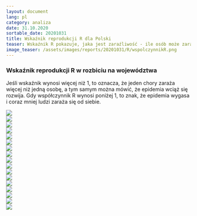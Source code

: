 ```yaml
---
layout: document
lang: pl
category: analiza
date: 31.10.2020
sortable_date: 20201031
title: Wskaźnik reprodukcji R dla Polski
teaser: Wskaźnik R pokazuje, jaka jest zaraźliwość - ile osób może zarazić jeden pacjent, w którego stwierdzono zakażenie COVID-19.
image_teaser: /assets/images/reports/20201031/R/wspolczynnikR.png
---
```

    
<div class="row">
	<div class="6u 12u$(medium)">
		<h3>Wskaźnik reprodukcji R w rozbiciu na województwa</h3>
		<p>Jeśli wskaźnik wynosi więcej niż 1, to oznacza, że jeden chory zaraża więcej niż jedną osobę, a tym samym można mówić, że epidemia wciąż się rozwija.
               Gdy współczynnik R wynosi poniżej 1, to znak, że epidemia wygasa i coraz mniej ludzi zaraża się od siebie.</p>
	</div>
	<div class="6u$ 12u$(medium)">
		<span class="image fit"><img src="/assets/images/reports/20201031/R/wspolczynnikR_common.png" /></span>
	</div>
</div>


<div class="row">
    <div class="5u$ 12u$(medium)">
        <span class="image fit"><img src="/assets/images/reports/20201031/R/wspolczynnikR_DOLNOŚLĄSKIE.png" /></span>
    </div>
    <div class="5u$ 12u$(medium)">
        <span class="image fit"><img src="/assets/images/reports/20201031/R/wspolczynnikR_KUJAWSKO-POMORSKIE.png" /></span>
    </div>
</div>
<div class="row" style="padding-top: 0; padding-bottom: 0;">
    <div class="6u$ 12u$(medium)">
        <span class="image fit"><img src="/assets/images/reports/20201031/R/wspolczynnikR_LUBELSKIE.png" /></span>
    </div>
    <div class="6u$ 12u$(medium)">
        <span class="image fit"><img src="/assets/images/reports/20201031/R/wspolczynnikR_LUBUSKIE.png" /></span>
    </div>
</div>
<div class="row" style="padding-top: 0; padding-bottom: 0;">
    <div class="6u$ 12u$(medium)">
        <span class="image fit"><img src="/assets/images/reports/20201031/R/wspolczynnikR_ŁÓDZKIE.png" /></span>
    </div>
    <div class="6u$ 12u$(medium)">
        <span class="image fit"><img src="/assets/images/reports/20201031/R/wspolczynnikR_MAZOWIECKIE.png" /></span>
    </div>
</div>
<div class="row" style="padding-top: 0; padding-bottom: 0;">
    <div class="6u$ 12u$(medium)">
        <span class="image fit"><img src="/assets/images/reports/20201031/R/wspolczynnikR_MAŁOPOLSKIE.png" /></span>
    </div>
    <div class="6u$ 12u$(medium)">
        <span class="image fit"><img src="/assets/images/reports/20201031/R/wspolczynnikR_OPOLSKIE.png" /></span>
    </div>
</div>

<div class="row" style="padding-top: 0; padding-bottom: 0;">
    <div class="6u$ 12u$(medium)">
        <span class="image fit"><img src="/assets/images/reports/20201031/R/wspolczynnikR_PODKARPACKIE.png" /></span>
    </div>
    <div class="6u$ 12u$(medium)">
        <span class="image fit"><img src="/assets/images/reports/20201031/R/wspolczynnikR_PODLASKIE.png" /></span>
    </div>
</div>

<div class="row" style="padding-top: 0; padding-bottom: 0;">
    <div class="6u$ 12u$(medium)">
        <span class="image fit"><img src="/assets/images/reports/20201031/R/wspolczynnikR_POMORSKIE.png" /></span>
    </div>
    <div class="6u$ 12u$(medium)">
        <span class="image fit"><img src="/assets/images/reports/20201031/R/wspolczynnikR_ŚLĄSKIE.png" /></span>
    </div>
</div>
<div class="row" style="padding-top: 0; padding-bottom: 0;">
    <div class="6u$ 12u$(medium)">
        <span class="image fit"><img src="/assets/images/reports/20201031/R/wspolczynnikR_ŚWIĘTOKRZYSKIE.png" /></span>
    </div>
    <div class="6u$ 12u$(medium)">
        <span class="image fit"><img src="/assets/images/reports/20201031/R/wspolczynnikR_WARMIŃSKO-MAZURSKIE.png" /></span>
    </div>
</div>


<div class="row" style="padding-top: 0; padding-bottom: 0;">
    <div class="6u$ 12u$(medium)">
        <span class="image fit"><img src="/assets/images/reports/20201031/R/wspolczynnikR_WIELKOPOLSKIE.png" /></span>
    </div>
    <div class="6u$ 12u$(medium)">
        <span class="image fit"><img src="/assets/images/reports/20201031/R/wspolczynnikR_ZACHODNIOPOMORSKIE.png" /></span>
    </div>
</div>